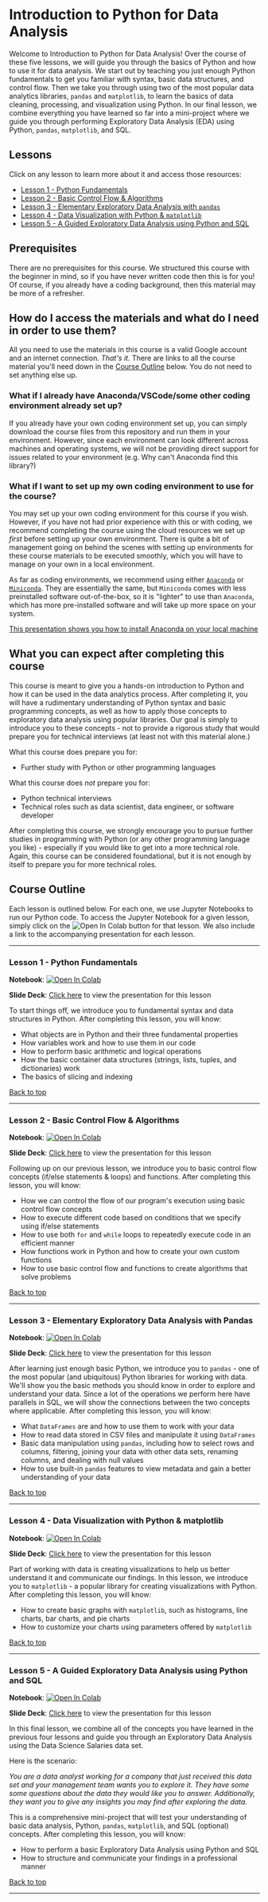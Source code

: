 # Introduction to Python for Data Analysis

Welcome to Introduction to Python for Data Analysis!  Over the course of these five lessons, we will guide you through the basics of Python and how to use it for data analysis. We start out by teaching you just enough Python fundamentals to get you familiar with syntax, basic data structures, and control flow. Then we take you through using two of the most popular data analytics libraries, `pandas` and `matplotlib`, to learn the basics of data cleaning, processing, and visualization using Python. In our final lesson, we combine everything you have learned so far into a mini-project where we guide you through performing Exploratory Data Analysis (EDA) using Python, `pandas`, `matplotlib`, and SQL.   

## Lessons

Click on any lesson to learn more about it and access those resources:

- [Lesson 1 - Python Fundamentals](#lesson-1---python-fundamentals)
- [Lesson 2 - Basic Control Flow & Algorithms](#lesson-2---basic-control-flow--algorithms)
- [Lesson 3 - Elementary Exploratory Data Analysis with  `pandas`](#lesson-3---elementary-exploratory-data-analysis-with-pandas)
- [Lesson 4 - Data Visualization with Python & `matplotlib`](#lesson-4---data-visualization-with-python--matplotlib)
- [Lesson 5 - A Guided Exploratory Data Analysis using Python and SQL](#lesson-5---a-guided-exploratory-data-analysis-using-python-and-sql)

## Prerequisites

There are no prerequisites for this course. We structured this course with the beginner in mind, so if you have never written code then this is for you! Of course, if you already have a coding background, then this material may be more of a refresher.

## How do I access the materials and what do I need in order to use them?

All you need to use the materials in this course is a valid Google account and an internet connection. *That's it.* There are links to all the course material you'll need down in the [Course Outline](#course-outline) below. You do not need to set anything else up.

### What if I already have Anaconda/VSCode/some other coding environment already set up?

If you already have your own coding environment set up, you can simply download the course files from this repository and run them in your environment. However, since each environment can look different across machines and operating systems, we will not be providing direct support for issues related to your environment (e.g. Why can't Anaconda find this library?)

### What if I want to set up my own coding environment to use for the course?

You may set up your own coding environment for this course if you wish. However, if you have not had prior experience with this or with coding, we recommend completing the course using the cloud resources we set up *first* before setting up your own environment. There is quite a bit of management going on behind the scenes with setting up environments for these course materials to be executed smoothly, which you will have to manage on your own in a local environment. 

As far as coding environments, we recommend using either [`Anaconda`](https://www.anaconda.com/download) or [`Miniconda`](https://docs.conda.io/en/latest/miniconda.html). They are essentially the same, but `Miniconda` comes with less preinstalled software out-of-the-box, so it is "lighter" to use than `Anaconda`, which has more pre-installed software and will take up more space on your system. 

[This presentation shows you how to install Anaconda on your local machine](https://docs.google.com/presentation/d/1zr-q-rARXpMhe_f8ukyZeFz34lsma5jg55RNO96FiXU/edit?usp=drive_link)

## What you can expect after completing this course

This course is meant to give you a hands-on introduction to Python and how it can be used in the data analytics process. After completing it, you will have a rudimentary understanding of Python syntax and basic programming concepts, as well as how to apply those concepts to exploratory data analysis using popular libraries. Our goal is simply to introduce you to these concepts - not to provide a rigorous study that would prepare you for technical interviews (at least not with this material alone.) 

What this course does prepare you for:
- Further study with Python or other programming languages

What this course does *not* prepare you for: 
- Python technical interviews
- Technical roles such as data scientist, data engineer, or software developer

After completing this course, we strongly encourage you to pursue further studies in programming with Python (or any other programming language you like) - especially if you would like to get into a more technical role. Again, this course can be considered foundational, but it is not enough by itself to prepare you for more technical roles.

## Course Outline

Each lesson is outlined below. For each one, we use Jupyter Notebooks to run our Python code. To access the Jupyter Notebook for a given lesson, simply click on the <img src="https://colab.research.google.com/assets/colab-badge.svg" alt="Open In Colab"/> button for that lesson. We also include a link to the accompanying presentation for each lesson.

---
### **Lesson 1 - Python Fundamentals**
**Notebook**: <a href="https://colab.research.google.com/github/freestackinitiative/COOP-PythonLessons/blob/main/lessons/lesson1/Lesson%201.ipynb" target="_blank">
  <img src="https://colab.research.google.com/assets/colab-badge.svg" alt="Open In Colab"/>
</a>

**Slide Deck**: [Click here](https://docs.google.com/presentation/d/1rMA7wX07vFyc6XBrd8iTl6BEFfTsdm1Mo-8Lod4Easg/edit?usp=drive_link) to view the presentation for this lesson

To start things off, we introduce you to fundamental syntax and data structures in Python. After completing this lesson, you will know:
- What objects are in Python and their three fundamental properties
- How variables work and how to use them in our code
- How to perform basic arithmetic and logical operations
- How the basic container data structures (strings, lists, tuples, and dictionaries) work
- The basics of slicing and indexing

[Back to top](#lessons)

---
### **Lesson 2 - Basic Control Flow & Algorithms**
**Notebook**: <a href="https://colab.research.google.com/github/freestackinitiative/COOP-PythonLessons/blob/main/lessons/lesson2/Lesson%202.ipynb" target="_blank">
  <img src="https://colab.research.google.com/assets/colab-badge.svg" alt="Open In Colab"/>
</a>

**Slide Deck**: [Click here](https://docs.google.com/presentation/d/1lbbsTjzqm5Uzm7rsSSf_kXdUht13e2wg9QeVLLIwgIs/edit?usp=drive_link) to view the presentation for this lesson

Following up on our previous lesson, we introduce you to basic control flow concepts (if/else statements & loops) and functions. After completing this lesson, you will know:
- How we can control the flow of our program's execution using basic control flow concepts
- How to execute different code based on conditions that we specify using if/else statements
- How to use both `for` and `while` loops to repeatedly execute code in an efficient manner
- How functions work in Python and how to create your own custom functions
- How to use basic control flow and functions to create algorithms that solve problems

[Back to top](#lessons)

---
### **Lesson 3 - Elementary Exploratory Data Analysis with Pandas**
**Notebook**: <a href="https://colab.research.google.com/github/freestackinitiative/COOP-PythonLessons/blob/main/lessons/lesson3/Lesson%203.ipynb" target="_blank">
  <img src="https://colab.research.google.com/assets/colab-badge.svg" alt="Open In Colab"/>
</a>

**Slide Deck**: [Click here](https://docs.google.com/presentation/d/1UvhIfG0yuYpEKvOvQzH1DULn5N2_IZP_E-Bh3IRnzZ8/edit?usp=drive_link) to view the presentation for this lesson

After learning just enough basic Python, we introduce you to `pandas` - one of the most popular (and ubiquitous) Python libraries for working with data. We'll show you the basic methods you should know in order to explore and understand your data. Since a lot of the operations we perform here have parallels in SQL, we will show the connections between the two concepts where applicable. After completing this lesson, you will know:
- What `DataFrames` are and how to use them to work with your data
- How to read data stored in CSV files and manipulate it using `DataFrames`
- Basic data manipulation using `pandas`, including how to select rows and columns, filtering, joining your data with other data sets, renaming columns, and dealing with null values
- How to use built-in `pandas` features to view metadata and gain a better understanding of your data

[Back to top](#lessons)

---
### **Lesson 4 - Data Visualization with Python & matplotlib**
**Notebook**: <a href="https://colab.research.google.com/github/freestackinitiative/COOP-PythonLessons/blob/main/lessons/lesson4/Lesson%204.ipynb" target="_blank">
  <img src="https://colab.research.google.com/assets/colab-badge.svg" alt="Open In Colab"/>
</a>

**Slide Deck**: [Click here](https://docs.google.com/presentation/d/1co_Af34Xyc0WmAYfXWAD478lNGpNzoiahPYuc-dT0iU/edit?usp=drive_link) to view the presentation for this lesson

Part of working with data is creating visualizations to help us better understand it and communicate our findings. In this lesson, we introduce you to `matplotlib` - a popular library for creating visualizations with Python. After completing this lesson, you will know:
- How to create basic graphs with `matplotlib`, such as histograms, line charts, bar charts, and pie charts
- How to customize your charts using parameters offered by `matplotlib`

[Back to top](#lessons)

---
### **Lesson 5 - A Guided Exploratory Data Analysis using Python and SQL**
**Notebook**: <a href="https://colab.research.google.com/github/freestackinitiative/COOP-PythonLessons/blob/main/lessons/lesson5/Python%20105%20-%20Exploratory%20Data%20Analysis" target="_blank">
  <img src="https://colab.research.google.com/assets/colab-badge.svg" alt="Open In Colab"/>
</a>

**Slide Deck**: [Click here](https://docs.google.com/presentation/d/11EOfWXflQD0w10yBW_sNrzOtTfigPPReWk5IhcbnEdM/edit?usp=drive_link) to view the presentation for this lesson

In this final lesson, we combine all of the concepts you have learned in the previous four lessons and guide you through an Exploratory Data Analysis using the Data Science Salaries data set. 

Here is the scenario: 

*You are a data analyst working for a company that just received this data set and your management team wants you to explore it. They have some some questions about the data they would like you to answer. Additionally, they want you to give any insights you may find after exploring the data.*

This is a comprehensive mini-project that will test your understanding of basic data analysis, Python, `pandas`, `matplotlib`, and SQL (optional) concepts. After completing this lesson, you will know:
- How to perform a basic Exploratory Data Analysis using Python and SQL
- How to structure and communicate your findings in a professional manner

[Back to top](#lessons)

---